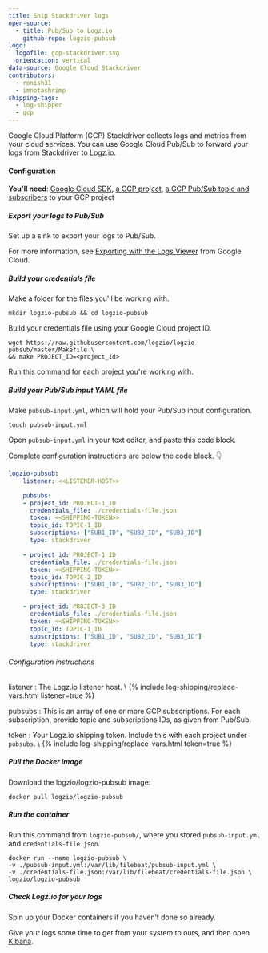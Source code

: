 ```yaml
---
title: Ship Stackdriver logs
open-source:
  - title: Pub/Sub to Logz.io
    github-repo: logzio-pubsub
logo:
  logofile: gcp-stackdriver.svg
  orientation: vertical
data-source: Google Cloud Stackdriver
contributors:
  - ronish31
  - imnotashrimp
shipping-tags:
  - log-shipper
  - gcp
---
```


Google Cloud Platform (GCP) Stackdriver collects logs and metrics from your cloud services.
You can use Google Cloud Pub/Sub to forward your logs from Stackdriver to Logz.io.

#### Configuration

**You'll need**:
[Google Cloud SDK](https://cloud.google.com/sdk/docs/quickstarts),
[a GCP project](https://console.cloud.google.com/projectcreate),
[a GCP Pub/Sub topic and subscribers](https://cloud.google.com/pubsub/docs/quickstart-console) to your GCP project

<div class="tasklist">

##### Export your logs to Pub/Sub

Set up a sink to export your logs to Pub/Sub.

For more information, see [Exporting with the Logs Viewer](https://cloud.google.com/logging/docs/export/configure_export_v2) from Google Cloud.

##### Build your credentials file

Make a folder for the files you'll be working with.

```shell
mkdir logzio-pubsub && cd logzio-pubsub
```

Build your credentials file using your Google Cloud project ID.

```shell
wget https://raw.githubusercontent.com/logzio/logzio-pubsub/master/Makefile \
&& make PROJECT_ID=<project_id>
```

Run this command for each project you're working with.

##### Build your Pub/Sub input YAML file

Make `pubsub-input.yml`, which will hold your Pub/Sub input configuration.

```shell
touch pubsub-input.yml
```

Open `pubsub-input.yml` in your text editor, and paste this code block.

Complete configuration instructions are below the code block. 👇

```yaml
logzio-pubsub:
    listener: <<LISTENER-HOST>>

    pubsubs:
    - project_id: PROJECT-1_ID
      credentials_file: ./credentials-file.json
      token: <<SHIPPING-TOKEN>>
      topic_id: TOPIC-1_ID
      subscriptions: ["SUB1_ID", "SUB2_ID", "SUB3_ID"]
      type: stackdriver

    - project_id: PROJECT-1_ID
      credentials_file: ./credentials-file.json
      token: <<SHIPPING-TOKEN>>
      topic_id: TOPIC-2_ID
      subscriptions: ["SUB1_ID", "SUB2_ID", "SUB3_ID"]
      type: stackdriver

    - project_id: PROJECT-3_ID
      credentials_file: ./credentials-file.json
      token: <<SHIPPING-TOKEN>>
      topic_id: TOPIC-1_ID
      subscriptions: ["SUB1_ID", "SUB2_ID", "SUB3_ID"]
      type: stackdriver
```

###### Configuration instructions

listener
: The Logz.io listener host. \\
  {% include log-shipping/replace-vars.html listener=true %}

pubsubs
: This is an array of one or more GCP subscriptions.
  For each subscription, provide topic and subscriptions IDs, as given from Pub/Sub.

token
: Your Logz.io shipping token.
  Include this with each project under `pubsubs`. \\
  {% include log-shipping/replace-vars.html token=true %}

##### Pull the Docker image

Download the logzio/logzio-pubsub image:

```shell
docker pull logzio/logzio-pubsub
```

##### Run the container

Run this command from `logzio-pubsub/`,
where you stored `pubsub-input.yml`
and `credentials-file.json`.

```shell
docker run --name logzio-pubsub \
-v ./pubsub-input.yml:/var/lib/filebeat/pubsub-input.yml \
-v ./credentials-file.json:/var/lib/filebeat/credentials-file.json \
logzio/logzio-pubsub
```

##### Check Logz.io for your logs

Spin up your Docker containers if you haven’t done so already.

Give your logs some time to get from your system to ours,
and then open [Kibana](https://app.logz.io/#/dashboard/kibana).

</div>